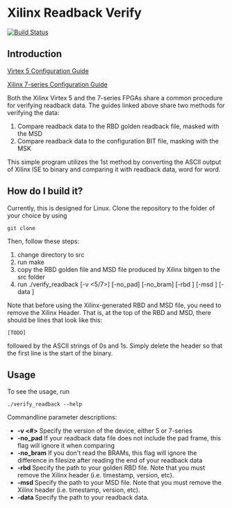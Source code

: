 # Xilinx Readback Verify
[![Build Status](https://travis-ci.org/lukehsiao/Xilinx_Readback_Verify.svg?branch=master)](https://travis-ci.org/lukehsiao/Xilinx_Readback_Verify)

## Introduction

[Virtex 5 Configuration Guide](http://www.xilinx.com/support/documentation/user_guides/ug191.pdf)

[Xilinx 7-series Configuration Guide](http://www.xilinx.com/support/documentation/user_guides/ug470_7Series_Config.pdf)

Both the Xilinx Virtex 5 and the 7-series FPGAs share a common procedure for verifying readback data. The guides linked above share two methods for verifying the data: 
  1. Compare readback data to the RBD golden readback file, masked with the MSD
  2. Compare readback data to the configuration BIT file, masking with the MSK

This simple program utilizes the 1st method by converting the ASCII output of Xilinx ISE to binary and comparing it with readback data, word for word.

## How do I build it?
Currently, this is designed for Linux. Clone the repository to the folder of your choice by using
```
git clone 
```
Then, follow these steps:  
  1. change directory to src
  2. run make
  3. copy the RBD golden file and MSD file produced by Xilinx bitgen to the src folder
  4. run ./verify_readback [-v <5/7>] [-no_pad] [-no_bram] [-rbd <filepath>] [-msd <filepath>] [-data <filepath>]

Note that before using the Xilinx-generated RBD and MSD file, you need to remove the Xilinx Header. That is, at the top of the RBD and MSD, there should be lines that look like this:
```
[TODO]
```
followed by the ASCII strings of 0s and 1s. Simply delete the header so that the first line is the start of the binary.

## Usage
To see the usage, run
```
./verify_readback --help
```
Commandline parameter descriptions:
* **-v <#>** Specify the version of the device, either 5 or 7-series
* **-no_pad** If your readback data file does not include the pad frame, this flag will ignore it when comparing
* **-no_bram** If you don't read the BRAMs, this flag will ignore the difference in filesize after reading the end of your readback data
* **-rbd <path>** Specify the path to your golden RBD file. Note that you must remove the Xilinx header (i.e. timestamp, version, etc).
* **-msd <path>** Specify the path to your MSD file. Note that you must remove the Xilinx header (i.e. timestamp, version, etc).
* **-data <path>** Specify the path to your readback data.


